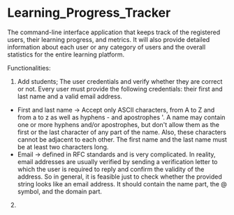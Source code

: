 # Learning_Progress_Tracker
The command-line interface application that keeps track of the registered users, their learning progress, and metrics. 
It will also provide detailed information about each user or any category of users and the overall statistics 
for the entire learning platform.

Functionalities:
1. Add students;
The user credentials and verify whether they are correct or not. Every user must provide the following credentials: 
their first and last name and a valid email address.
* First and last name ->  Accept only ASCII characters, from A to Z and from a to z as well as hyphens - and apostrophes '.
A name may contain one or more hyphens and/or apostrophes, but don't allow them as the first or the last character of
any part of the name. Also, these characters cannot be adjacent to each other. The first name and the last name must 
be at least two characters long.
* Email -> defined in RFC standards and is very complicated. In reality, email addresses are usually verified by sending
a verification letter to which the user is required to reply and confirm the validity of the address. So in general, 
it is feasible just to check whether the provided string looks like an email address. It should contain the name part, 
the @ symbol, and the domain part.

2. 


